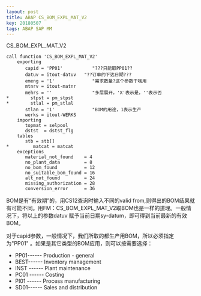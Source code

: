 ```yaml
---
layout: post
title: ABAP CS_BOM_EXPL_MAT_V2
key: 20180507
tags: ABAP SAP MM
---
```


CS_BOM_EXPL_MAT_V2

<!--more-->

```
call function 'CS_BOM_EXPL_MAT_V2'
    exporting
       capid = 'PP01'           "???只能取PP01??
       datuv = itout-datuv   "??订单的下达日期???
       emeng = '1'              "需求数量?这个参数干啥用
       mtnrv = itout-matnr
       mehrs = ''               "多层展开，'X'表示是，''表示否
*        stpst = pm_stpst
*        stlal = pm_stlal
       stlan = '1'              "BOM的用途，1表示生产
       werks = itout-WERKS
    importing
       topmat = selpool
       dstst  = dstst_flg
    tables
       stb = stb[]
*         matcat = matcat
    exceptions
       material_not_found    = 4
       no_plant_data         = 8
       no_bom_found          = 12
       no_suitable_bom_found = 16
       alt_not_found         = 24
       missing_authorization = 28
       conversion_error      = 36
```

BOM是有“有效期”的，用CS12查询时输入不同的valid from,则得出的BOM结果就有可能不同。用FM：CS_BOM_EXPL_MAT_V2取BOM也是一样的道理。一般情况下，将以上的参数datuv 赋予当前日期sy-datum，即可得到当前最新的有效BOM。

对于capid参数，一般情况下，我们所取的都生产用BOM，所以必须指定为"PP01" 。如果是其它类型的BOM应用，则可以按需要选择：
- PP01------ Production - general
- BEST------ Inventory management
- INST ------ Plant maintenance
- PC01 ------ Costing
- PI01 ------ Process manufacturing
- SD01------ Sales and distribution